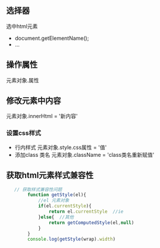 ## 选择器
选中html元素
- document.getElementName();
- ...

## 操作属性
元素对象.属性

## 修改元素中内容
元素对象.innerHtml = '新内容'

### 设置css样式
- 行内样式
        元素对象.style.css属性 = '值'
- 添加class 类名
        元素对象.className = 'class类名重新赋值'
## 获取html元素样式兼容性
~~~js
   // 获取样式兼容性问题
        function getStyle(el){
            //el 元素对象
            if(el.currentStyle){
                return el.currentStyle  //ie
            }else{  //其他
                return getComputedStyle(el,null)
            }
        }
        console.log(getStyle(wrap).width)
